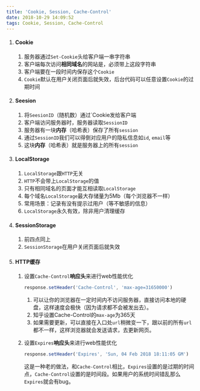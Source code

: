 ```yaml
---
title: 'Cookie, Session, Cache-Control'
date: 2018-10-29 14:09:52
tags: Cookie, Session, Cache-Control
---
```


1. #### Cookie

   1. 服务器通过`Set-Cookie`头给客户端一串字符串
   2. 客户端每次访问**相同域名**的网站是，必须带上这段字符串
   3. 客户端要在一段时间内保存这个`Cookie`
   4. `Cookie`默认在用户关闭页面后就失效，后台代码可以任意设置`Cookie`的过期时间

2. #### Seesion

   1. 将`SeesionID`（随机数）通过`Cookie发给客户端
   2. 客户端访问服务器时，服务器读取`SessionID`
   3. 服务器有一块**内存**（哈希表）保存了所有`session`
   4. 通过`SessionID`我们可以得倒对应用户的隐私信息如`id`, `email`等
   5. 这块**内存**（哈希表）就是服务器上的所有`session`

3. #### LocalStorage

   1. `LocalStorage`跟`HTTP`无关
   2. `HTTP`不会带上`LocalStorage`的值
   3. 只有相同域名的页面才能互相读取`LocalStorage`
   4. 每个域名`LocalStorage`最大存储量为5Mb（每个浏览器不一样）
   5. 常用场景：记录有没有提示过用户（等不敏感的信息）
   6. `LocalStorage`永久有效，除非用户清理缓存

4. #### SessionStorage

   1. 前四点同上
   2. `SessionStorage`在用户关闭页面后就失效

5. #### HTTP缓存

   1. 设置`Cache-Control`**响应头**来进行web性能优化

      ```js
      response.setHeader('Cache-Control', 'max-age=31650000')
      ```

      1. 可以让你的浏览器在一定时间内不访问服务器，直接访问本地的硬盘，这样速度会极快（因为请求都不会被发出去）。
      2. 知乎设置Cache-Control的`max-age`为365天
      3. 如果需要更新，可以直接在入口处`url`稍微变一下，跟以前的所有`url`都不一样，这样浏览器就会发送请求，去更新网页。

   2. 设置`Expires`**响应头**来进行web性能优化

      ```js
      response.setHeader('Expires', 'Sun, 04 Feb 2018 18:11:05 GM')
      ```

      这是一种老的做法，和`Cache-Control`相比，`Expires`设置的是过期的时间点，`Cache-Control`设置的是时间段。如果用户的系统时间错乱那么`Expires`就会有bug。
